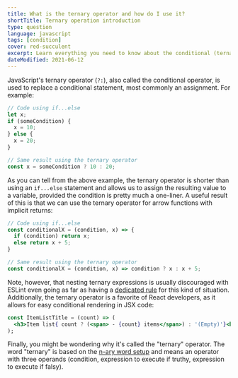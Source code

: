 ```yaml
---
title: What is the ternary operator and how do I use it?
shortTitle: Ternary operation introduction
type: question
language: javascript
tags: [condition]
cover: red-succulent
excerpt: Learn everything you need to know about the conditional (ternary) operator and how to use it in JavaScript.
dateModified: 2021-06-12
---
```


JavaScript's ternary operator (`?:`), also called the conditional operator, is used to replace a conditional statement, most commonly an assignment. For example:

```js
// Code using if...else
let x;
if (someCondition) {
  x = 10;
} else {
  x = 20;
}

// Same result using the ternary operator
const x = someCondition ? 10 : 20;
```

As you can tell from the above example, the ternary operator is shorter than using an `if...else` statement and allows us to assign the resulting value to a variable, provided the condition is pretty much a one-liner. A useful result of this is that we can use the ternary operator for arrow functions with implicit returns:

```js
// Code using if...else
const conditionalX = (condition, x) => {
  if (condition) return x;
  else return x + 5;
}

// Same result using the ternary operator
const conditionalX = (condition, x) => condition ? x : x + 5;
```

Note, however, that nesting ternary expressions is usually discouraged with ESLint even going as far as having a [dedicated rule](https://eslint.org/docs/rules/no-nested-ternary) for this kind of situation. Additionally, the ternary operator is a favorite of React developers, as it allows for easy conditional rendering in JSX code:

```jsx
const ItemListTitle = (count) => (
  <h3>Item list{ count ? (<span> - {count} items</span>) : '(Empty)'}<h3>
);
```

Finally, you might be wondering why it's called the "ternary" operator. The word "ternary" is based on the [n-ary word setup](https://en.wikipedia.org/wiki/Arity) and means an operator with three operands (condition, expression to execute if truthy, expression to execute if falsy).
